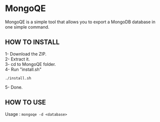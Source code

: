# MongoQE

MongoQE is a simple tool that allows you to export a MongoDB database in one simple command.

## HOW TO INSTALL

1- Download the ZIP.  
2- Extract it.  
3- cd to MongoQE folder.  
4- Run "install.sh"  

~~~
./install.sh
~~~

5- Done.  

## HOW TO USE

Usage : `mongoqe -d <database>`